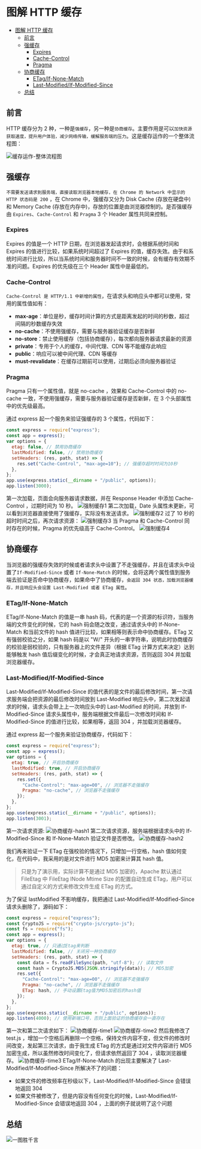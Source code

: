 # 图解 HTTP 缓存

- [图解 HTTP 缓存](#图解-http-缓存)
  - [前言](#前言)
  - [强缓存](#强缓存)
    - [Expires](#expires)
    - [Cache-Control](#cache-control)
    - [Pragma](#pragma)
  - [协商缓存](#协商缓存)
    - [ETag/If-None-Match](#etagif-none-match)
    - [Last-Modified/If-Modified-Since](#last-modifiedif-modified-since)
  - [总结](#总结)

## 前言

HTTP 缓存分为 2 种，一种是`强缓存`，另一种是`协商缓存`。主要作用是可以`加快资源获取速度，提升用户体验，减少网络传输，缓解服务端的压力`。这是缓存运作的一个整体流程图：

![缓存运作-整体流程图](../img/http-cache.jpg)

## 强缓存

`不需要发送请求到服务端，直接读取浏览器本地缓存，在 Chrome 的 Network 中显示的 HTTP 状态码是 200` ，在 Chrome 中，强缓存又分为 Disk Cache (存放在硬盘中)和 Memory Cache (存放在内存中)，存放的位置是由浏览器控制的。是否强缓存由 `Expires`、`Cache-Control` 和 `Pragma` 3 个 Header 属性共同来控制。

### Expires

Expires 的值是一个 HTTP 日期，在浏览器发起请求时，会根据系统时间和 Expires 的值进行比较，如果系统时间超过了 Expires 的值，缓存失效。由于和系统时间进行比较，所以当系统时间和服务器时间不一致的时候，会有缓存有效期不准的问题。Expires 的优先级在三个 Header 属性中是最低的。

### Cache-Control

`Cache-Control 是 HTTP/1.1 中新增的属性`，在请求头和响应头中都可以使用，常用的属性值如有：

- **max-age**：单位是秒，缓存时间计算的方式是距离发起的时间的秒数，超过间隔的秒数缓存失效
- **no-cache**：不使用强缓存，需要与服务器验证缓存是否新鲜
- **no-store**：禁止使用缓存（包括协商缓存），每次都向服务器请求最新的资源
- **private**：专用于个人的缓存，中间代理、CDN 等不能缓存此响应
- **public**：响应可以被中间代理、CDN 等缓存
- **must-revalidate**：在缓存过期前可以使用，过期后必须向服务器验证

### Pragma

Pragma 只有一个属性值，就是 no-cache ，效果和 Cache-Control 中的 no-cache 一致，不使用强缓存，需要与服务器验证缓存是否新鲜，在 3 个头部属性中的优先级最高。

通过 express 起一个服务来验证强缓存的 3 个属性，代码如下：

```js
const express = require("express");
const app = express();
var options = {
  etag: false, // 禁用协商缓存
  lastModified: false, // 禁用协商缓存
  setHeaders: (res, path, stat) => {
    res.set("Cache-Control", "max-age=10"); // 强缓存超时时间为10秒
  },
};
app.use(express.static(__dirname + "/public", options));
app.listen(3000);
```

第一次加载，页面会向服务器请求数据，并在 Response Header 中添加 Cache-Control ，过期时间为 10 秒。
![强制缓存1](../img/强制缓存1.jpg)
第二次加载，Date 头属性未更新，可以看到浏览器直接使用了强缓存，实际没有发送请求。
![强制缓存2](../img/强制缓存2.jpg)
过了 10 秒的超时时间之后，再次请求资源：
![强制缓存3](../img/强制缓存3.jpg)
当 Pragma 和 Cache-Control 同时存在的时候，Pragma 的优先级高于 Cache-Control。
![强制缓存4](../img/强制缓存4.jpg)

## 协商缓存

当浏览器的强缓存失效的时候或者请求头中设置了不走强缓存，并且在请求头中设置了`If-Modified-Since` 或者 `If-None-Match` 的时候，会将这两个属性值到服务端去验证是否命中协商缓存，如果命中了协商缓存，`会返回 304 状态，加载浏览器缓存，并且响应头会设置 Last-Modified 或者 ETag 属性`。

### ETag/If-None-Match

ETag/If-None-Match 的值是一串 hash 码，代表的是一个资源的标识符，当服务端的文件变化的时候，它的 hash 码会随之改变，通过请求头中的 If-None-Match 和当前文件的 hash 值进行比较，如果相等则表示命中协商缓存。ETag 又有强弱校验之分，如果 hash 码是以 "W/" 开头的一串字符串，说明此时协商缓存的校验是弱校验的，只有服务器上的文件差异（根据 ETag 计算方式来决定）达到能够触发 hash 值后缀变化的时候，才会真正地请求资源，否则返回 304 并加载浏览器缓存。

### Last-Modified/If-Modified-Since

Last-Modified/If-Modified-Since 的值代表的是文件的最后修改时间，第一次请求服务端会把资源的最后修改时间放到 Last-Modified 响应头中，第二次发起请求的时候，请求头会带上上一次响应头中的 Last-Modified 的时间，并放到 If-Modified-Since 请求头属性中，服务端根据文件最后一次修改时间和 If-Modified-Since 的值进行比较，如果相等，返回 304 ，并加载浏览器缓存。

通过 express 起一个服务来验证协商缓存，代码如下：

```js
const express = require("express");
const app = express();
var options = {
  etag: true, // 开启协商缓存
  lastModified: true, // 开启协商缓存
  setHeaders: (res, path, stat) => {
    res.set({
      "Cache-Control": "max-age=00", // 浏览器不走强缓存
      Pragma: "no-cache", // 浏览器不走强缓存
    });
  },
};
app.use(express.static(__dirname + "/public", options));
app.listen(3001);
```

第一次请求资源:
![协商缓存-hash1](../img/协商缓存-hash1.jpg)
第二次请求资源，服务端根据请求头中的 If-Modified-Since 和 If-None-Match 验证文件是否修改。
![协商缓存-hash2](../img/协商缓存-hash2.jpg)

我们再来验证一下 ETag 在强校验的情况下，只增加一行空格，hash 值如何变化，在代码中，我采用的是对文件进行 MD5 加密来计算其 hash 值。

> 只是为了演示用，实际计算不是通过 MD5 加密的，Apache 默认通过 FileEtag 中 FileEtag INode Mtime Size 的配置自动生成 ETag，用户可以通过自定义的方式来修改文件生成 ETag 的方式。

为了保证 lastModified 不影响缓存，我把通过 Last-Modified/If-Modified-Since 请求头删除了，源码如下：

```js
const express = require("express");
const CryptoJS = require("crypto-js/crypto-js");
const fs = require("fs");
const app = express();
var options = {
  etag: true, // 只通过Etag来判断
  lastModified: false, // 关闭另一种协商缓存
  setHeaders: (res, path, stat) => {
    const data = fs.readFileSync(path, "utf-8"); // 读取文件
    const hash = CryptoJS.MD5(JSON.stringify(data)); // MD5加密
    res.set({
      "Cache-Control": "max-age=00", // 浏览器不走强缓存
      Pragma: "no-cache", // 浏览器不走强缓存
      ETag: hash, // 手动设置Etag值为MD5加密后的hash值
    });
  },
};
app.use(express.static(__dirname + "/public", options));
app.listen(4000); // 使用新端口号，否则上面验证的协商缓存会一直存在
```

第一次和第二次请求如下：
![协商缓存-time1](img/协商缓存-time1.jpg)
![协商缓存-time2](img/协商缓存-time2.jpg)
然后我修改了 test.js ，增加一个空格后再删除一个空格，保持文件内容不变，但文件的修改时间改变，发起第三次请求，由于我生成 ETag 的方式是通过对文件内容进行 MD5 加密生成，所以虽然修改时间变化了，但请求依然返回了 304 ，读取浏览器缓存。
![协商缓存-time3](img/协商缓存-time3.jpg)
ETag/If-None-Match 的出现主要解决了 Last-Modified/If-Modified-Since 所解决不了的问题：

- 如果文件的修改频率在秒级以下，Last-Modified/If-Modified-Since 会错误地返回 304
- 如果文件被修改了，但是内容没有任何变化的时候，Last-Modified/If-Modified-Since 会错误地返回 304 ，上面的例子就说明了这个问题

## 总结

![一图胜千言](img/http-cache.jpg)
